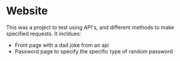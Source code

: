 # Website
This was a project to test using API's, and different methods to make specified requests. 
It incldues: 
  - Front page with a dad joke from an api
  - Password page to specify the specific type of random password
